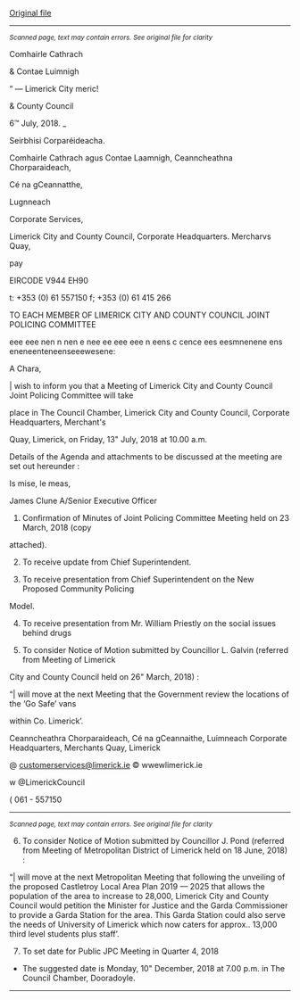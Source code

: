 [Original file](https://www.limerick.ie/sites/default/files/media/documents/2018-07/Agenda%20JPC%20Meeting%2013th%20July%202018.pdf)

---
*<small>Scanned page, text may contain errors. See original file for clarity</small>*  

Comhairle Cathrach

& Contae Luimnigh

“ — Limerick City
meric!

& County Council

6™ July, 2018. _

Seirbhisi Corparéideacha.

Comhairle Cathrach agus Contae Laamnigh,
Ceanncheathna Chorparaideach,

Cé na gCeannatthe,

Lugnneach

Corporate Services,

Limerick City and County Council,
Corporate Headquarters.
Mercharvs Quay,

pay

EIRCODE V944 EH90

t: +353 (0) 61 557150
f; +353 (0) 61 415 266

TO EACH MEMBER OF LIMERICK CITY AND COUNTY COUNCIL JOINT POLICING COMMITTEE

eee eee nen n nen e nee ee eee eee n eens c cence ees eesmnenene ens eneneenteneenseeewesene:

A Chara,

| wish to inform you that a Meeting of Limerick City and County Council Joint Policing Committee will take

place in The Council Chamber, Limerick City and County Council, Corporate Headquarters, Merchant's

Quay, Limerick, on Friday, 13" July, 2018 at 10.00 a.m.

Details of the Agenda and attachments to be discussed at the meeting are set out hereunder :

Is mise, le meas,

James Clune
A/Senior Executive Officer

1. Confirmation of Minutes of Joint Policing Committee Meeting held on 23 March, 2018 (copy

attached).

2. To receive update from Chief Superintendent.

3. To receive presentation from Chief Superintendent on the New Proposed Community Policing

Model.

4. To receive presentation from Mr. William Priestly on the social issues behind drugs

5. To consider Notice of Motion submitted by Councillor L. Galvin (referred from Meeting of Limerick

City and County Council held on 26" March, 2018) :

“| will move at the next Meeting that the Government review the locations of the ‘Go Safe’ vans

within Co. Limerick’.

Ceanncheathra Chorparaideach, Cé na gCeannaithe, Luimneach
Corporate Headquarters, Merchants Quay, Limerick

@ customerservices@limerick.ie
© wwewlimerick.ie

w @LimerickCouncil

( 061 - 557150


---
*<small>Scanned page, text may contain errors. See original file for clarity</small>*  

6. To consider Notice of Motion submitted by Councillor J. Pond (referred from Meeting of
Metropolitan District of Limerick held on 18 June, 2018) :

“| will move at the next Metropolitan Meeting that following the unveiling of the proposed
Castletroy Local Area Plan 2019 — 2025 that allows the population of the area to increase to 28,000,
Limerick City and County Council would petition the Minister for Justice and the Garda
Commissioner to provide a Garda Station for the area. This Garda Station could also serve the
needs of University of Limerick which now caters for approx.. 13,000 third level students plus staff’.

7. To set date for Public JPC Meeting in Quarter 4, 2018
- The suggested date is Monday, 10" December, 2018 at 7.00 p.m. in The Council Chamber,
Dooradoyle.


---
